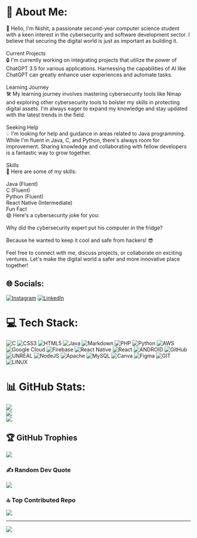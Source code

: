 # 💫 About Me:
👋 Hello, I'm Nishit, a passionate second-year computer science student with a keen interest in the cybersecurity and software development sector. I believe that securing the digital world is just as important as building it.<br><br>Current Projects<br>🔒 I'm currently working on integrating projects that utilize the power of ChatGPT 3.5 for various applications. Harnessing the capabilities of AI like ChatGPT can greatly enhance user experiences and automate tasks.<br><br>Learning Journey<br>🛠️ My learning journey involves mastering cybersecurity tools like Nmap and exploring other cybersecurity tools to bolster my skills in protecting digital assets. I'm always eager to expand my knowledge and stay updated with the latest trends in the field.<br><br>Seeking Help<br>💡 I'm looking for help and guidance in areas related to Java programming. While I'm fluent in Java, C, and Python, there's always room for improvement. Sharing knowledge and collaborating with fellow developers is a fantastic way to grow together.<br><br>Skills<br>🚀 Here are some of my skills:<br><br>Java (Fluent)<br>C (Fluent)<br>Python (Fluent)<br>React Native (Intermediate)<br>Fun Fact<br>😄 Here's a cybersecurity joke for you:<br><br>Why did the cybersecurity expert put his computer in the fridge?<br><br>Because he wanted to keep it cool and safe from hackers! 😎<br><br>Feel free to connect with me, discuss projects, or collaborate on exciting ventures. Let's make the digital world a safer and more innovative place together!


## 🌐 Socials:
[![Instagram](https://img.shields.io/badge/Instagram-%23E4405F.svg?logo=Instagram&logoColor=white)](https://instagram.com/https://www.instagram.com/nishit_pareek_30/) [![LinkedIn](https://img.shields.io/badge/LinkedIn-%230077B5.svg?logo=linkedin&logoColor=white)](https://linkedin.com/in/www.linkedin.com/in/nishit-batwal-805185252) 

# 💻 Tech Stack:
![C](https://img.shields.io/badge/c-%2300599C.svg?style=for-the-badge&logo=c&logoColor=white) ![CSS3](https://img.shields.io/badge/css3-%231572B6.svg?style=for-the-badge&logo=css3&logoColor=white) ![HTML5](https://img.shields.io/badge/html5-%23E34F26.svg?style=for-the-badge&logo=html5&logoColor=white) ![Java](https://img.shields.io/badge/java-%23ED8B00.svg?style=for-the-badge&logo=java&logoColor=white) ![Markdown](https://img.shields.io/badge/markdown-%23000000.svg?style=for-the-badge&logo=markdown&logoColor=white) ![PHP](https://img.shields.io/badge/php-%23777BB4.svg?style=for-the-badge&logo=php&logoColor=white) ![Python](https://img.shields.io/badge/python-3670A0?style=for-the-badge&logo=python&logoColor=ffdd54) ![AWS](https://img.shields.io/badge/AWS-%23FF9900.svg?style=for-the-badge&logo=amazon-aws&logoColor=white) ![Google Cloud](https://img.shields.io/badge/Google%20Cloud-%234285F4.svg?style=for-the-badge&logo=google-cloud&logoColor=white) ![Firebase](https://img.shields.io/badge/firebase-%23039BE5.svg?style=for-the-badge&logo=firebase) ![React Native](https://img.shields.io/badge/react_native-%2320232a.svg?style=for-the-badge&logo=react&logoColor=%2361DAFB) ![React](https://img.shields.io/badge/react-%2320232a.svg?style=for-the-badge&logo=react&logoColor=%2361DAFB) ![ANDROID](https://img.shields.io/badge/android-%2320232a.svg?style=for-the-badge&logo=android&logoColor=%a4c639) ![GitHub](https://img.shields.io/badge/GitHub-%23121011.svg?style=for-the-badge&logo=github&logoColor=white) ![UNREAL](https://img.shields.io/badge/unreal-%2320232a.svg?style=for-the-badge&logo=unreal-engine&logoColor=white) ![NodeJS](https://img.shields.io/badge/node.js-6DA55F?style=for-the-badge&logo=node.js&logoColor=white) ![Apache](https://img.shields.io/badge/apache-%23D42029.svg?style=for-the-badge&logo=apache&logoColor=white) ![MySQL](https://img.shields.io/badge/mysql-%2300f.svg?style=for-the-badge&logo=mysql&logoColor=white) ![Canva](https://img.shields.io/badge/Canva-%2300C4CC.svg?style=for-the-badge&logo=Canva&logoColor=white) 	![Figma](https://img.shields.io/badge/figma-%23F24E1E.svg?style=for-the-badge&logo=figma&logoColor=white) ![GIT](https://img.shields.io/badge/Git-fc6d26?style=for-the-badge&logo=git&logoColor=white) ![LINUX](https://img.shields.io/badge/Linux-FCC624?style=for-the-badge&logo=linux&logoColor=black)
# 📊 GitHub Stats:
![](https://github-readme-stats.vercel.app/api?username=haberdasher30&theme=dark&hide_border=false&include_all_commits=false&count_private=false)<br/>
![](https://github-readme-streak-stats.herokuapp.com/?user=haberdasher30&theme=dark&hide_border=false)<br/>
![](https://github-readme-stats.vercel.app/api/top-langs/?username=haberdasher30&theme=dark&hide_border=false&include_all_commits=false&count_private=false&layout=compact)

## 🏆 GitHub Trophies
![](https://github-profile-trophy.vercel.app/?username=haberdasher30&theme=dracula&no-frame=false&no-bg=true&margin-w=4)

### ✍️ Random Dev Quote
![](https://quotes-github-readme.vercel.app/api?type=horizontal&theme=dark)

### 🔝 Top Contributed Repo
![](https://github-contributor-stats.vercel.app/api?username=haberdasher30&limit=5&theme=dark&combine_all_yearly_contributions=true)

---
[![](https://visitcount.itsvg.in/api?id=haberdasher30&icon=0&color=0)](https://visitcount.itsvg.in)

<!-- Proudly created with GPRM ( https://gprm.itsvg.in ) -->
